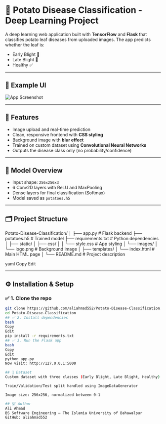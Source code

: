 # 🥔 Potato Disease Classification - Deep Learning Project

A deep learning web application built with **TensorFlow** and **Flask** that classifies potato leaf diseases from uploaded images. The app predicts whether the leaf is:

- Early Blight 🍂  
- Late Blight 🧫  
- Healthy ✅

---

## 📸 Example UI

![App Screenshot](static/images/logo.png)

---

## 🚀 Features

- Image upload and real-time prediction  
- Clean, responsive frontend with **CSS styling**  
- Background image with **blur effect**  
- Trained on custom dataset using **Convolutional Neural Networks**  
- Outputs the disease class only (no probability/confidence)

---

## 🧠 Model Overview

- Input shape: `256x256x3`
- 6 Conv2D layers with ReLU and MaxPooling  
- Dense layers for final classification (Softmax)
- Model saved as `potatoes.h5`

---

## 🗂️ Project Structure

Potato-Disease-Classification/
│
├── app.py # Flask backend
├── potatoes.h5 # Trained model
├── requirements.txt # Python dependencies
│
├── static/
│ ├── css/
│ │ └── style.css # App styling
│ └── images/
│ └── logo.png # Background image
│
├── templates/
│ └── index.html # Main HTML page
│
└── README.md # Project description

yaml
Copy
Edit

---

## ⚙️ Installation & Setup

### ✅ 1. Clone the repo

```bash
git clone https://github.com/aliahmad552/Potato-Disease-Classification.git
cd Potato-Disease-Classification
## ✅ 2. Install dependencies
bash
Copy
Edit
pip install -r requirements.txt
## ✅ 3. Run the Flask app
bash
Copy
Edit
python app.py
Now visit: http://127.0.0.1:5000

## 📂 Dataset
Custom dataset with three classes (Early Blight, Late Blight, Healthy)

Train/Validation/Test split handled using ImageDataGenerator

Image size: 256x256, normalized between 0-1

## 💻 Author
Ali Ahmad
BS Software Engineering – The Islamia University of Bahawalpur
GitHub: aliahmad552

